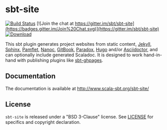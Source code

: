 # sbt-site

[![Build Status](https://travis-ci.org/sbt/sbt-site.svg)](https://travis-ci.org/sbt/sbt-site)
[![Join the chat at https://gitter.im/sbt/sbt-site](https://badges.gitter.im/Join%20Chat.svg)](https://gitter.im/sbt/sbt-site)
[ ![Download](https://api.bintray.com/packages/sbt/sbt-plugin-releases/sbt-site/images/download.svg) ](https://bintray.com/sbt/sbt-plugin-releases/sbt-site-imported/_latestVersion)

This sbt plugin generates project websites from static content, [Jekyll], [Sphinx], [Pamflet], [Nanoc], [GitBook], [Paradox], [Hugo] and/or [Asciidoctor], and can optionally include generated Scaladoc. It is designed to work hand-in-hand with publishing plugins like [sbt-ghpages].

## Documentation

The documentation is available at <http://www.scala-sbt.org/sbt-site/>

## License

`sbt-site` is released under a "BSD 3-Clause" license. See [LICENSE](LICENSE) for specifics and copyright declaration.

[0.7.2]: https://github.com/sbt/sbt-site/tree/v0.7.2
[0.8.2]: https://github.com/sbt/sbt-site/tree/v0.8.2
[migration guide]: notes/migrate-0.8.2-to-1.0.md
[sbt-ghpages]: http://github.com/sbt/sbt-ghpages
[Jekyll]: http://jekyllrb.com
[Pamflet]: http://www.foundweekends.org/pamflet/
[Nanoc]: http://nanoc.ws/
[Asciidoctor]: http://asciidoctor.org
[Sphinx]: http://sphinx-doc.org
[GitBook]: https://www.gitbook.com
[Paradox]: https://github.com/lightbend/paradox
[Hugo]: http://gohugo.io/
